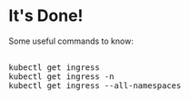 # It's Done!

Some useful commands to know:

<pre class="file">

kubectl get ingress 
kubectl get ingress -n <namespace>
kubectl get ingress --all-namespaces

</pre>
